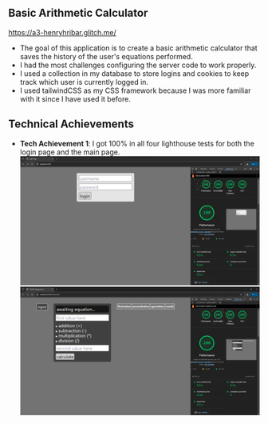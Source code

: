 ## Basic Arithmetic Calculator

https://a3-henryhribar.glitch.me/

- The goal of this application is to create a basic arithmetic calculator that saves the history of the user's equations performed.
- I had the most challenges configuring the server code to work properly.
- I used a collection in my database to store logins and cookies to keep track which user is currently logged in.
- I used tailwindCSS as my CSS framework because I was more familiar with it since I have used it before.

## Technical Achievements
- **Tech Achievement 1**: I got 100% in all four lighthouse tests for both the login page and the main page.
![alt text]({08C60280-3810-42FC-A1C3-3611CE344926}.png)
![alt text]({FF4B731B-7869-4B9C-B203-EBE4FDC3C8F5}.png)